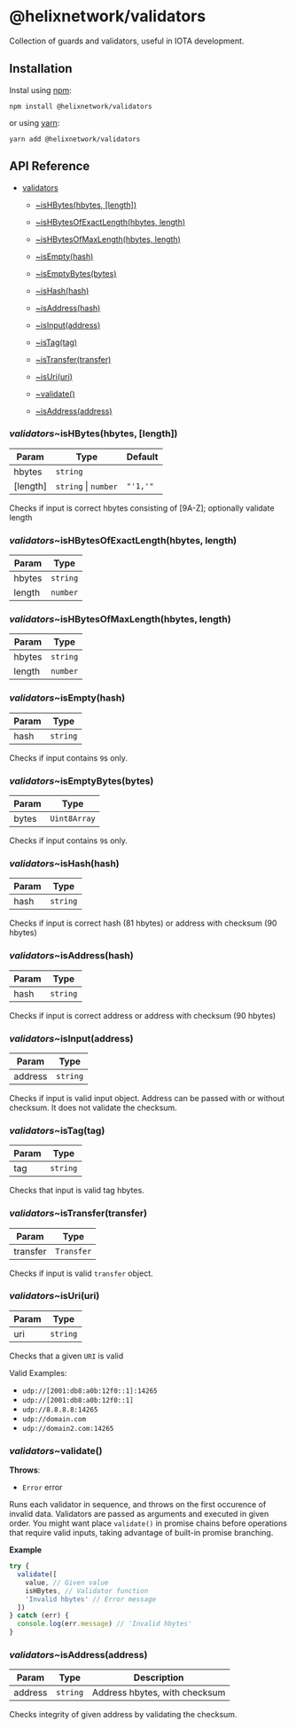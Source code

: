 # @helixnetwork/validators

Collection of guards and validators, useful in IOTA development.

## Installation

Instal using [npm](https://www.npmjs.org/):
```
npm install @helixnetwork/validators
```

or using [yarn](https://yarnpkg.com/):

```
yarn add @helixnetwork/validators
```

## API Reference

    
* [validators](#module_validators)

    * [~isHBytes(hbytes, [length])](#module_validators..isHBytes)

    * [~isHBytesOfExactLength(hbytes, length)](#module_validators..isHBytesOfExactLength)

    * [~isHBytesOfMaxLength(hbytes, length)](#module_validators..isHBytesOfMaxLength)

    * [~isEmpty(hash)](#module_validators..isEmpty)

    * [~isEmptyBytes(bytes)](#module_validators..isEmptyBytes)

    * [~isHash(hash)](#module_validators..isHash)

    * [~isAddress(hash)](#module_validators..isAddress)

    * [~isInput(address)](#module_validators..isInput)

    * [~isTag(tag)](#module_validators..isTag)

    * [~isTransfer(transfer)](#module_validators..isTransfer)

    * [~isUri(uri)](#module_validators..isUri)

    * [~validate()](#module_validators..validate)

    * [~isAddress(address)](#module_validators..isAddress)


<a name="module_validators..isHBytes"></a>

### *validators*~isHBytes(hbytes, [length])

| Param | Type | Default |
| --- | --- | --- |
| hbytes | <code>string</code> |  | 
| [length] | <code>string</code> \| <code>number</code> | <code>&quot;&#x27;1,&#x27;&quot;</code> | 

Checks if input is correct hbytes consisting of [9A-Z]; optionally validate length

<a name="module_validators..isHBytesOfExactLength"></a>

### *validators*~isHBytesOfExactLength(hbytes, length)

| Param | Type |
| --- | --- |
| hbytes | <code>string</code> | 
| length | <code>number</code> | 

<a name="module_validators..isHBytesOfMaxLength"></a>

### *validators*~isHBytesOfMaxLength(hbytes, length)

| Param | Type |
| --- | --- |
| hbytes | <code>string</code> | 
| length | <code>number</code> | 

<a name="module_validators..isEmpty"></a>

### *validators*~isEmpty(hash)

| Param | Type |
| --- | --- |
| hash | <code>string</code> | 

Checks if input contains `9`s only.

<a name="module_validators..isEmptyBytes"></a>

### *validators*~isEmptyBytes(bytes)

| Param | Type |
| --- | --- |
| bytes | <code>Uint8Array</code> | 

Checks if input contains `9`s only.

<a name="module_validators..isHash"></a>

### *validators*~isHash(hash)

| Param | Type |
| --- | --- |
| hash | <code>string</code> | 

Checks if input is correct hash (81 hbytes) or address with checksum (90 hbytes)

<a name="module_validators..isAddress"></a>

### *validators*~isAddress(hash)

| Param | Type |
| --- | --- |
| hash | <code>string</code> | 

Checks if input is correct address or address with checksum (90 hbytes)

<a name="module_validators..isInput"></a>

### *validators*~isInput(address)

| Param | Type |
| --- | --- |
| address | <code>string</code> | 

Checks if input is valid input object. Address can be passed with or without checksum.
It does not validate the checksum.

<a name="module_validators..isTag"></a>

### *validators*~isTag(tag)

| Param | Type |
| --- | --- |
| tag | <code>string</code> | 

Checks that input is valid tag hbytes.

<a name="module_validators..isTransfer"></a>

### *validators*~isTransfer(transfer)

| Param | Type |
| --- | --- |
| transfer | <code>Transfer</code> | 

Checks if input is valid `transfer` object.

<a name="module_validators..isUri"></a>

### *validators*~isUri(uri)

| Param | Type |
| --- | --- |
| uri | <code>string</code> | 

Checks that a given `URI` is valid

Valid Examples:
- `udp://[2001:db8:a0b:12f0::1]:14265`
- `udp://[2001:db8:a0b:12f0::1]`
- `udp://8.8.8.8:14265`
- `udp://domain.com`
- `udp://domain2.com:14265`

<a name="module_validators..validate"></a>

### *validators*~validate()
**Throws**:

- <code>Error</code> error

Runs each validator in sequence, and throws on the first occurence of invalid data.
Validators are passed as arguments and executed in given order.
You might want place `validate()` in promise chains before operations that require valid inputs,
taking advantage of built-in promise branching.

**Example**  
```js
try {
  validate([
    value, // Given value
    isHBytes, // Validator function
    'Invalid hbytes' // Error message
  ])
} catch (err) {
  console.log(err.message) // 'Invalid hbytes'
}
```
<a name="module_validators..isAddress"></a>

### *validators*~isAddress(address)

| Param | Type | Description |
| --- | --- | --- |
| address | <code>string</code> | Address hbytes, with checksum |

Checks integrity of given address by validating the checksum.

